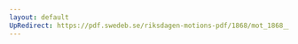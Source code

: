 ```yaml
---
layout: default
UpRedirect: https://pdf.swedeb.se/riksdagen-motions-pdf/1868/mot_1868__ak__00152/mot_1868__ak__00152_002.pdf
---
```

